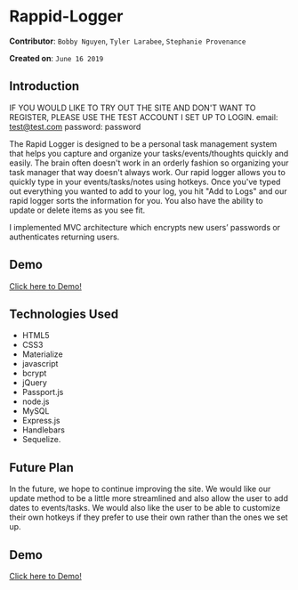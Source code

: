 # Rappid-Logger

**Contributor**: `Bobby Nguyen`, `Tyler Larabee`, `Stephanie Provenance`

**Created on**: `June 16 2019`

## Introduction
IF YOU WOULD LIKE TO TRY OUT THE SITE AND DON'T WANT TO REGISTER, PLEASE USE THE TEST ACCOUNT I SET UP TO LOGIN.
email: test@test.com
password: password

The Rapid Logger is designed to be a personal task management system that helps you capture and organize your tasks/events/thoughts quickly and easily. The brain often doesn't work in an orderly fashion so organizing your task manager that way doesn't always work. Our rapid logger allows you to quickly type in your events/tasks/notes using hotkeys. Once you've typed out everything you wanted to add to your log, you hit "Add to Logs" and our rapid logger sorts the information for you. You also have the ability to update or delete items as you see fit.

I implemented MVC architecture which encrypts new users’ passwords or authenticates returning users.

## Demo
[Click here to Demo!](https://rapid-logger.herokuapp.com/)

## Technologies Used
- HTML5
- CSS3
- Materialize
- javascript 
- bcrypt 
- jQuery 
- Passport.js 
- node.js 
- MySQL 
- Express.js 
- Handlebars 
- Sequelize. 

## Future Plan
In the future, we hope to continue improving the site. We would like our update method to be a little more streamlined and also allow the user to add dates to events/tasks. We would also like the user to be able to customize their own hotkeys if they prefer to use their own rather than the ones we set up.

## Demo
[Click here to Demo!](https://rapid-logger.herokuapp.com/)


